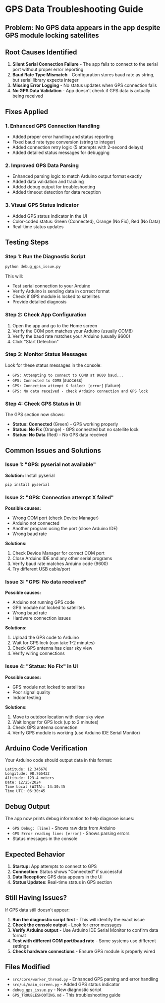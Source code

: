 # GPS Data Troubleshooting Guide

## Problem: No GPS data appears in the app despite GPS module locking satellites

## Root Causes Identified

1. **Silent Serial Connection Failure** - The app fails to connect to the serial port without proper error reporting
2. **Baud Rate Type Mismatch** - Configuration stores baud rate as string, but serial library expects integer
3. **Missing Error Logging** - No status updates when GPS connection fails
4. **No GPS Data Validation** - App doesn't check if GPS data is actually being received

## Fixes Applied

### 1. Enhanced GPS Connection Handling
- Added proper error handling and status reporting
- Fixed baud rate type conversion (string to integer)
- Added connection retry logic (5 attempts with 2-second delays)
- Added detailed status messages for debugging

### 2. Improved GPS Data Parsing
- Enhanced parsing logic to match Arduino output format exactly
- Added data validation and tracking
- Added debug output for troubleshooting
- Added timeout detection for data reception

### 3. Visual GPS Status Indicator
- Added GPS status indicator in the UI
- Color-coded status: Green (Connected), Orange (No Fix), Red (No Data)
- Real-time status updates

## Testing Steps

### Step 1: Run the Diagnostic Script
```bash
python debug_gps_issue.py
```

This will:
- Test serial connection to your Arduino
- Verify Arduino is sending data in correct format
- Check if GPS module is locked to satellites
- Provide detailed diagnosis

### Step 2: Check App Configuration
1. Open the app and go to the Home screen
2. Verify the COM port matches your Arduino (usually COM8)
3. Verify the baud rate matches your Arduino (usually 9600)
4. Click "Start Detection"

### Step 3: Monitor Status Messages
Look for these status messages in the console:
- `GPS: Attempting to connect to COM8 at 9600 baud...`
- `GPS: Connected to COM8` (success)
- `GPS: Connection attempt X failed: [error]` (failure)
- `GPS: No data received - check Arduino connection and GPS lock`

### Step 4: Check GPS Status in UI
The GPS section now shows:
- **Status: Connected** (Green) - GPS working properly
- **Status: No Fix** (Orange) - GPS connected but no satellite lock
- **Status: No Data** (Red) - No GPS data received

## Common Issues and Solutions

### Issue 1: "GPS: pyserial not available"
**Solution:** Install pyserial
```bash
pip install pyserial
```

### Issue 2: "GPS: Connection attempt X failed"
**Possible causes:**
- Wrong COM port (check Device Manager)
- Arduino not connected
- Another program using the port (close Arduino IDE)
- Wrong baud rate

**Solutions:**
1. Check Device Manager for correct COM port
2. Close Arduino IDE and any other serial programs
3. Verify baud rate matches Arduino code (9600)
4. Try different USB cable/port

### Issue 3: "GPS: No data received"
**Possible causes:**
- Arduino not running GPS code
- GPS module not locked to satellites
- Wrong baud rate
- Hardware connection issues

**Solutions:**
1. Upload the GPS code to Arduino
2. Wait for GPS lock (can take 1-2 minutes)
3. Check GPS antenna has clear sky view
4. Verify wiring connections

### Issue 4: "Status: No Fix" in UI
**Possible causes:**
- GPS module not locked to satellites
- Poor signal quality
- Indoor testing

**Solutions:**
1. Move to outdoor location with clear sky view
2. Wait longer for GPS lock (up to 2 minutes)
3. Check GPS antenna connection
4. Verify GPS module is working (use Arduino IDE Serial Monitor)

## Arduino Code Verification

Your Arduino code should output data in this format:
```
Latitude: 12.345678
Longitude: 98.765432
Altitude: 123.4 meters
Date: 12/25/2024
Time Local (WITA): 14:30:45
Time UTC: 06:30:45
```

## Debug Output

The app now prints debug information to help diagnose issues:
- `GPS Debug: [line]` - Shows raw data from Arduino
- `GPS Error reading line: [error]` - Shows parsing errors
- Status messages in the console

## Expected Behavior

1. **Startup:** App attempts to connect to GPS
2. **Connection:** Status shows "Connected" if successful
3. **Data Reception:** GPS data appears in the UI
4. **Status Updates:** Real-time status in GPS section

## Still Having Issues?

If GPS data still doesn't appear:

1. **Run the diagnostic script first** - This will identify the exact issue
2. **Check the console output** - Look for error messages
3. **Verify Arduino output** - Use Arduino IDE Serial Monitor to confirm data format
4. **Test with different COM port/baud rate** - Some systems use different settings
5. **Check hardware connections** - Ensure GPS module is properly wired

## Files Modified

- `src/core/worker_thread.py` - Enhanced GPS parsing and error handling
- `src/ui/main_screen.py` - Added GPS status indicator
- `debug_gps_issue.py` - New diagnostic script
- `GPS_TROUBLESHOOTING.md` - This troubleshooting guide
